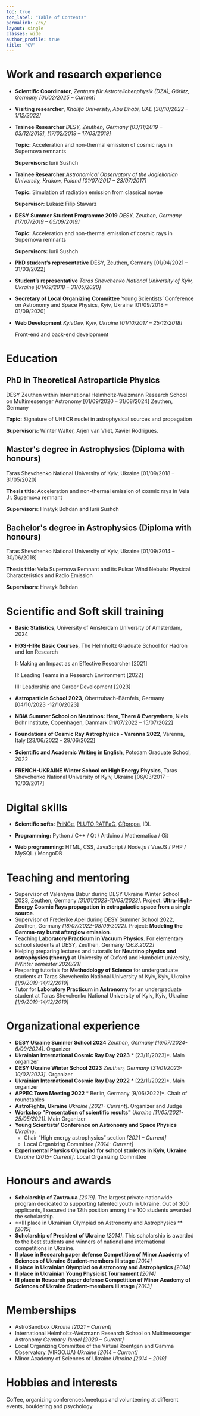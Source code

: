 ```yaml
---
toc: true
toc_label: "Table of Contents"
permalink: /cv/
layout: single
classes: wide
author_profile: true
title: "CV"
---
```


# Work and research experience
- **Scientific Coordinator**,
   _Zentrum für Astroteilchenphysik (DZA), Görlitz, Germany [01/02/2025 – Current]_
  
- **Visiting researcher**,
    *Khalifa University, Abu Dhabi, UAE [30/10/2022 – 1/12/2022]*

- **Trainee Researcher**
    *DESY, Zeuthen, Germany [03/11/2019 – 03/12/2019], [17/02/2019 – 17/03/2019]*
    
    **Topic:** Acceleration and non-thermal emission of cosmic rays in Supernova remnants

    **Supervisors:** Iurii Sushch

- **Trainee Researcher**
    *Astronomical Observatory of the Jagiellonian University, Krakow, Poland [01/07/2017 – 23/07/2017]*

    **Topic:** Simulation of radiation emission from classical novae

    **Supervisor:** Lukasz Filip Stawarz 

- **DESY Summer Student Programme 2019**
    *DESY, Zeuthen, Germany [17/07/2019 – 05/09/2019]*

    **Topic:** Acceleration and non-thermal emission of cosmic rays in Supernova remnants

    **Supervisors:** Iurii Sushch


- **PhD student’s representative**
    DESY, Zeuthen, Germany [01/04/2021 – 31/03/2022] 

- **Student’s representative**
    *Taras Shevchenko National University of Kyiv, Ukraine [01/09/2018 – 31/05/2020]* 

- **Secretary of Local Organizing Committee**
    Young Scientists’ Conference on Astronomy and Space Physics, Kyiv, Ukraine [01/09/2018 – 01/09/2020]

- **Web Development**
    *KyivDev, Kyiv, Ukraine [01/10/2017 – 25/12/2018]*

    Front-end and back-end development



# Education

## PhD in Theoretical Astroparticle Physics
DESY Zeuthen within International Helmholtz-Weizmann Research School on Multimessenger Astronomy [01/09/2020 – 31/08/2024]
Zeuthen, Germany

**Topic:** Signature of UHECR nuclei in astrophysical sources and propagation

**Supervisors:** Winter Walter, Arjen van Vliet, Xavier Rodrigues.


## Master's degree in Astrophysics (Diploma with honours)
Taras Shevchenko National University of Kyiv, Ukraine [01/09/2018 – 31/05/2020]

**Thesis title**: Acceleration and non-thermal emission of cosmic rays in Vela Jr. Supernova remnant

**Supervisors**: Hnatyk Bohdan and Iurii Sushch

## Bachelor's degree in Astrophysics (Diploma with honours)
Taras Shevchenko National University of Kyiv, Ukraine [01/09/2014 –30/06/2018]   

**Thesis title**: Vela Supernova Remnant and its Pulsar Wind Nebula: Physical Characteristics and Radio Emission

**Supervisors**: Hnatyk Bohdan

# Scientific and Soft skill training

- **Basic Statistics**, University of Amsterdam University of Amsterdam, 2024
- **HGS-HIRe Basic Courses**, The Helmholtz Graduate School for Hadron and Ion Research
  
    I: Making an Impact as an Effective Researcher [2021]

    II: Leading Teams in a Research Environment [2022]

    III: Leadership and Career Development [2023]
    
- **Astroparticle School 2023**, Obertrubach-Bärnfels, Germany [04/10/2023 -12/10/2023]
- **NBIA Summer School on Neutrinos: Here, There & Everywhere**, Niels Bohr Institute, Copenhagen, Danmark [11/07/2022 – 15/07/2022]
- **Foundations of Cosmic Ray Astrophysics - Varenna 2022**, Varenna, Italy [23/06/2022 – 29/06/2022]
- **Scientiﬁc and Academic Writing in English**, Potsdam Graduate School, 2022
- **FRENCH-UKRAINE Winter School on High Energy Physics**, Taras Shevchenko National University of Kyiv, Ukraine [06/03/2017 – 10/03/2017]  





# Digital skills 
- **Scientific softs:** [PriNCe](https://github.com/joheinze/PriNCe), [PLUTO](http://plutocode.ph.unito.it/),[RATPaC](https://www.aanda.org/articles/aa/abs/2021/10/aa41194-21/aa41194-21.html), [CRpropa](https://https://crpropa.desy.de), IDL

- **Programming:** Python / C++ / Qt / Arduino / Mathematica / Git

- **Web programming:** HTML, CSS, JavaScript / Node.js / VueJS / PHP / MySQL / MongoDB



# Teaching and mentoring
- Supervisor of Valentyna Babur during DESY Ukraine Winter School 2023, Zeuthen, Germany *[31/01/2023-10/03/2023]*. Project: **Ultra-High-Energy Cosmic Rays propagation in extragalactic space from a single source**.
- Supervisor of Frederike Apel during DESY Summer School 2022, Zeuthen, Germany *[18/07/2022-08/09/2022]*. Project: **Modeling the Gamma-ray burst afterglow emission**. 
- Teaching **Laboratory Practicum in Vacuum Physics**. For elementary school students at DESY, Zeuthen, Germany *[26.8.2022]*
- Helping preparing lectures and tutorails for **Neutrino physics and astrophysics (theory)** at University of Oxford and Humboldt university, *[Winter semester 2020/21]*
- Preparing tutorials for **Methodology of Science** for undergraduate students at Taras Shevchenko National University of Kyiv, Kyiv, Ukraine *[1/9/2019-14/12/2019]*
- Tutor for **Laboratory Practicum in Astronomy** for an undergraduate student at Taras Shevchenko National University of Kyiv, Kyiv, Ukraine *[1/9/2019-14/12/2019]*



# Organizational experience
- **DESY Ukraine Summer School 2024** *Zeuthen, Germany [16/07/2024-6/09/2024]*. Organizer
- **Ukrainian International Cosmic Ray Day 2023** * [23/11/2023]*. Main organizer
- **DESY Ukraine Winter School 2023** *Zeuthen, Germany [31/01/2023-10/02/2023]*. Organizer
- **Ukrainian International Cosmic Ray Day 2022** * [22/11/2022]*. Main organizer
- **APPEC Town Meeting 2022** * Berlin, Germany [9/06/2022]*. Chair of roundtables 
- **AstroFights, Ukraine** *Ukraine [2021- Current]*. Organizer and Judge
- **Workshop "Presentation of scientific results"** *Ukraine [11/05/2021-25/05/2021]*. Main Organizer
- **Young Scientists’ Conference on Astronomy and Space Physics** *Ukraine*. 
    - Chair “High energy astrophysics” section *[2021 – Current]*
    - Local Organizing Committee *[2014- Current]* 
- **Experimental Physics Olympiad for school students in Kyiv, Ukraine** *Ukraine [2015- Current]*. Local Organizing Committee 



# Honours and awards 
- **Scholarship of Zavtra.ua** *[2019]*. The largest private nationwide program dedicated to supporting talented youth in Ukraine. Out of 300 applicants, I secured the 12th position among the 100 students awarded the scholarship.
- **III place in Ukrainian Olympiad on Astronomy and Astrophysics ** *[2015]*
- **Scholarship of President of Ukraine** *[2014]*. This scholarship is awarded to the best students and winners of national and international competitions in Ukraine. 
- **II place in Research paper defense Competition of Minor Academy of Sciences of Ukraine Student-members III stage** *[2014]*
- **II place in Ukrainian Olympiad on Astronomy and Astrophysics** *[2014]*
- **II place in Ukrainian Young Physicist Tournament** *[2014]*
- **III place in Research paper defense Competition of Minor Academy of Sciences of Ukraine Student-members III stage** *[2013]*


# Memberships
- AstroSandbox *Ukraine [2021 – Current]*
- International Helmholtz-Weizmann Research School on Multimessenger Astronomy *Germany-Israel [2020 – Current]*
- Local Organizing Committee of the Virtual Roentgen and Gamma Observatory (VIRGO.UA) *Ukraine [2014 – Current]*
- Minor Academy of Sciences of Ukraine *Ukraine [2014 – 2019]*

# Hobbies and interests
Coﬀee, organizing conferences/meetups and volunteering at diﬀerent events, bouldering and psychology 


